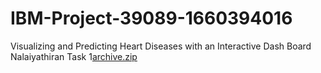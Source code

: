 # IBM-Project-39089-1660394016
Visualizing and Predicting Heart Diseases with an Interactive Dash Board
Nalaiyathiran Task 1[archive.zip](https://github.com/IBM-EPBL/IBM-Project-39089-1660394016/files/9866249/archive.zip)
